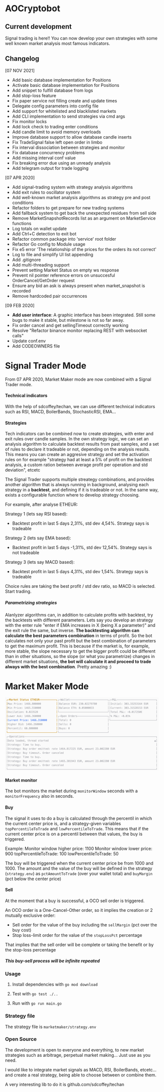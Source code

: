 # AOCryptobot

## Current development

Signal trading is here!! You can now develop your own strategies with some well known market analysis most famous indicators. 

## Changelog

[07 NOV 2021]
- Add basic database implementation for Positions
- Activate basic database implementation for Positions
- Add snippet to fulfill database from logs
- Add stop-loss feature 
- Fix paper service not filling create and update times
- Delegate config parameters into config file
- Add support for whitelisted and blacklisted markets
- Add CLI implementation to send strategies via cmd args
- Fix monitor locks
- Add lock check to trading enter conditions
- Add candle limit to avoid memory overloads
- Improve database support to allow database candle inserts
- Fix TradeSignal false left open order in limbo
- Fix interval dissociation between strategies and monitor
- Fix database concurrency problems
- Add missing interval conf value
- Fix breaking error due using an unready analysis
- Add telegram output for trade logging

[07 APR 2020]
- Add signal-trading system with strategy analysis algorithms
- Add exit rules to oscillator system
- Add well-known market analysis algorithms as strategy pre and post conditions
- Refactor folders to get prepare for new trading systems
- Add fallback system to get back the unexpected residues from sell side
- Remove MarketSnapshotRecords list as an argument on MarketService functions
- Log totals on wallet update
- Add Ctrl+C detection to exit bot
- Refactor common package into 'service' root folder
- Refactor Go config to Module usage
- Fix e5 error 'The relationship of the prices for the orders its not correct'
- Log to file and simplify UI list appending
- Add .gitignore
- Add multi-threading support
- Prevent setting Market Status on empty ws response
- Prevent nil pointer reference errors on unsuccesful OrderCancel/GetOrder request
- Ensure any bid an ask is always present when market_snapshot is recorded
- Remove hardcoded pair occurrences


[09 FEB 2020]
- **Add user interface**: A graphic interface has been integrated. Still some bugs to make it stable, but milestone is not so far away.
- Fix order cancel and get sellingTimeout correctly working
- Resolve "Refactor binance monitor replacing REST with websocket calls"
- Update conf.env
- Add CODEOWNERS file

# Signal Trader Mode

From 07 APR 2020, Market Maker mode are now combined with a Signal Trader mode.

#### Technical indicators

With the help of sdcoffey/techan, we can use different technical indicators such as RSI, MACD, BoilerBands, StochasticRSI, EMA...

#### Strategies

Tech indicators can be combined now to create strategies, with enter and exit rules over candle samples. In the own strategy logic, we can set an analysis algorithm to calculate backtest results from past samples, and a set of rules to declare it tradeable or not, depending on the analysis results. This means you can create an aggresive strategy and set the activation rules on for example "strategy had at least a 5% of profit on the backtest analysis, a custom ration between average profit per operation and std deviation", etcetc

The Signal Trader supports multiple streategy combinations, and provides another algorithm that is always running in background, analysing each strategy in a **backtest**, and defining if it is tradeable or not. In the same way, exists a configurable function where to develop strategy choosing.

For example, after analyse ETHEUR:

Strategy 1 (lets say RSI based):
- Backtest profit in last 5 days 2,31%, std dev 4,54%. Strategy says is tradeable

Strategy 2 (lets say EMA based):
- Backtest profit in last 5 days -1,31%, std dev 12,54%. Strategy says is not tradeable

Strategy 3 (lets say MACD based):
- Backtest profit in last 5 days 4,31%, std dev 1,54%. Strategy says is tradeable

Choice rules are taking the best profit / std dev ratio, so MACD is selected. Start trading.

##### Parametrizing strategies

Alanlyzer algorithms can, in addition to calculate profits with backtest, try the backtests with different parameters. Lets say you develop an strategy with the enter rule "enter if EMA increases in X (being X a parameter)" and the exit rule the same, but inverse. **The backtesting algorithm can calculate the best parameters combination** in terms of profit. So the bot calculates not only your past profit but the best combination of parameters to get the maximum profit. This is because if the market is, for example, more stable, the slope necessary to get the bigger profit could be different than in other situations, so the slope (or what you parametrize) changes in different market situations, **the bot will calculate it and proceed to trade always with the best combination**. Pretty amazing :)


# Market Maker Mode

![](./images/screenshot.png)


#### Market monitor
The bot monitors the market during `monitorWindow` seconds with a `monitorFrequency` also in seconds.

#### Buy
The signal it uses to do a buy is calculated through the percentil in which the current center price is, and
a strategy-given variables `topPercentileToTrade` and `lowPercentileToTrade`. This means that if the current center
price is on a percentil between that values, the buy is triggered.

Example:
Monitor window higher price: 1100
Monitor window lower price: 900
topPercentileToTrade: 100 
lowPercentileToTrade: 50

The buy will be triggered when the current center price be from 1000 and 1000.
The amount and the value of the buy will be defined in the strategy (`strategy.env`)
as `pctAmountToTrade` (over your wallet total) and `buyMargin` (pct below the center price)

#### Sell
At the moment that a buy is successful, a OCO sell order is triggered.

An OCO order is a One-Cancel-Other order, so it implies the creation or 2 mutually exclusive order:
 - Sell order for the value of the buy including the `sellMargin` (pct over the buy cost)
 - Stop loss-limit order for the value of the `stopLossPct` percentage
 
That implies that the sell order will be complete or taking the benefit or by the stop-loss percentage

##### This buy-sell process will be infinite repeated
 


### Usage


1. Install dependencies with
`go mod download`

2. Test with
`go test ./..`

2. Run with
`go run main.go`


### Strategy file

The strategy file is `marketmaker/strategy.env`

### Open Source

The development is open to everyone and everything, to new market strategies such as arbitrage,
perpetual market making... Just use as you need.

I would like to integrate market signals as MACD, RSI, BoilerBands, etcetc... and create a real strategy, being able 
to choose between or combine them.

A very interesting lib to do it is github.com/sdcoffey/techan
